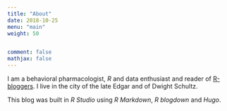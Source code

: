 ```yaml
---
title: "About"
date: 2018-10-25
menu: "main"
weight: 50


comment: false
mathjax: false
---
```


I am a behavioral pharmacologist, *R* and data enthusiast and reader of [R-bloggers](https://www.r-bloggers.com/). I live in the city of the late Edgar and of Dwight Schultz.

This blog was built in *R Studio* using *R Markdown*, *R blogdown* and *Hugo*.




